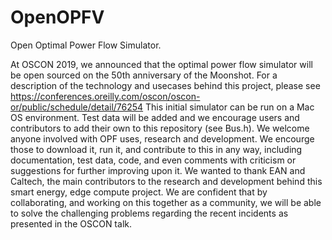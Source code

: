 # OpenOPFV
Open Optimal Power Flow Simulator.

At OSCON 2019, we announced that the optimal power flow simulator will be open sourced on the 50th anniversary of the Moonshot. For a description of the technology and usecases behind this project, please see https://conferences.oreilly.com/oscon/oscon-or/public/schedule/detail/76254
This initial simulator can be run on a Mac OS environment. Test data will be added and we encourage users and contributors to add their own to this repository (see Bus.h). We welcome anyone involved with OPF uses, research and development. We encourge those to download it, run it, and contribute to this in any way, including documentation, test data, code, and even comments with criticism or suggestions for further improving upon it. We wanted to thank EAN and Caltech, the main contributors to the research and development behind this smart energy, edge compute project.  We are confident that by collaborating, and working on this together as a community, we will be able to solve the challenging problems regarding the recent incidents as presented in the OSCON talk.
